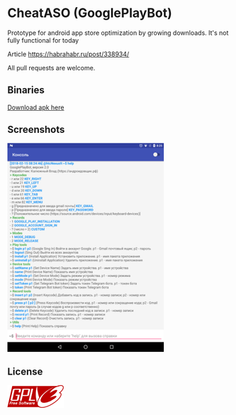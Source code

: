 # CheatASO (GooglePlayBot)

Prototype for android app store optimization by growing downloads. It's not fully functional for today

Article https://habrahabr.ru/post/338934/

All pull requests are welcome.

## Binaries
[Download apk here](https://github.com/androidovshchik/CheatASO/releases)

## Screenshots

<img src="art/Screenshot_20180215-082506.png" width="70%"/>

## License

<img src="art/gplv3-127x51.png">
